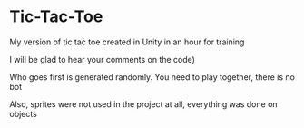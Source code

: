 # Tic-Tac-Toe
My version of tic tac toe created in Unity in an hour for training

I will be glad to hear your comments on the code)

Who goes first is generated randomly. You need to play together, there is no bot

Also, sprites were not used in the project at all, everything was done on objects
